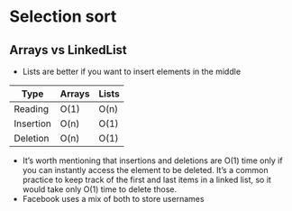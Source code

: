 # Selection sort

## Arrays vs LinkedList

* Lists are better if you want to insert elements in the middle

| Type  | Arrays | Lists |
| ------------ |---------------| -----|
| Reading      | O(1) | O(n) |
| Insertion    | O(n) | O(1) |
| Deletion     | O(n) | O(1) |

* It’s worth mentioning that insertions and deletions are O(1) time only if you can instantly access the element to be deleted. It’s a common practice to keep track of the first and last items in a linked list, so it would take only O(1) time to delete those.
* Facebook uses a mix of both to store usernames

